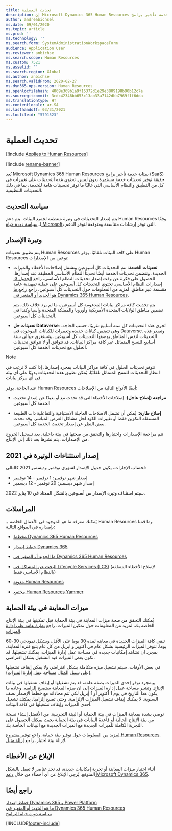 ```yaml
---
title: تحديث العملية
description: إن Microsoft Dynamics 365 Human Resources عبارة عن خدمة تأجير برامج (SaaS) حقيقية توفر تحديثات خدمة مستمرة بدون لمس للتغييرات في التطبيق والنظام الأساسي.
author: andreabichsel
ms.date: 09/01/2020
ms.topic: article
ms.prod: ''
ms.technology: ''
ms.search.form: SystemAdministrationWorkspaceForm
audience: Application User
ms.reviewer: anbichse
ms.search.scope: Human Resources
ms.custom: 7521
ms.assetid: ''
ms.search.region: Global
ms.author: anbichse
ms.search.validFrom: 2020-02-27
ms.dyn365.ops.version: Human Resources
ms.openlocfilehash: 4069e369b1a9f15372d1e29e3809198b90b12c7e
ms.sourcegitcommit: 3cdc42346bb653c13ab33a7142dbb7969f1f6dda
ms.translationtype: HT
ms.contentlocale: ar-SA
ms.lasthandoff: 03/31/2021
ms.locfileid: "5791523"
---
```

# <a name="update-process"></a>تحديث العملية

[!include [Applies to Human Resources](../includes/applies-to-hr.md)]

[!include [rename-banner](~/includes/cc-data-platform-banner.md)]

يُعد Microsoft Dynamics 365 Human Resources بمثابة خدمة تأجير برامج (SaaS) حقيقة توفير تحديثات خدمة مستمرة بدون لمس. تحتوي هذه التحديثات على تغييرات في كل من التطبيق والنظام الأساسي التي غالبًا ما توفر تحسينات هامة للخدمة، بما في ذلك التحديثات التنظيمية.

## <a name="update-policy"></a>سياسة التحديث

يتم إصدار التحديثات في وتيرة منتظمة لجميع البيئات. يتم دعم Human Resources وفقًا لـ [سياسة دورة حياة Microsoft](https://support.microsoft.com/hub/4095338/microsoft-lifecycle-policy)،  التي توفر إرشادات متناسقة ومتوقعة لتوفر الدعم.

## <a name="release-cadence"></a>وتيرة الإصدار 

يتم تطبيق تحديثات Human Resources على كافة البيئات تلقائيًا. يوفر Human Resources نوعين من الإصدارات:

- **تحديثات الخدمة**: تتم التحديثات كل أسبوعين وتشمل إصلاحات الأخطاء والميزات الجديدة. وتتضمن تحديثات الخدمة أيضًا تحديثا النظام الأساسي المطبقة عند إصدارها. للحصول على فكرة عن وقت إصدار تحديثات النظام الأساسي، راجع [الجدول 3: إصدارات النظام الأساسي](https://docs.microsoft.com/dynamics365/fin-ops-core/dev-itpro/migration-upgrade/versions-update-policy#table-3-platform-releases). تحتوي التحديثات كل أسبوعين على عملية تمهيدية عامة مقسمة عبر مناطق. لمزيد من المعلومات حول التحديثات كل أسبوعين، راجع [راجع ما هو الجديد أو المتغير في Dynamics 365 Human Resources](hr-admin-whats-new.md).

    يتم تحديث كافة مراكز بيانات المدعومة كل أسبوعين، ما لم يرد خلاف ذلك. يتم تضمين مناطق الولايات المتحدة الأمريكية وأوروبا والمملكة المتحدة وآسيا وكندا في التحديثات كل أسبوعين. 

- **تحديثات حل Dataverse**: تُجرى هذه التحديثات كل ستة أسابيع تقريبًا، حسب الحاجة. وهي تتضمن كيانات جديدة وتغييرات للكيانات الموجودة في Dataverse. وتصدر هذه التحديثات لنفس المناطق بوصفها التحديثات كل أسبوعين، وتستغرق حوالي ستة أسابيع للنسخ المتماثل عبر كافة مراكز البيانات. قد تتوافق أو لا تتوافق تحديثات الحلول مع تحديثات الخدمة كل أسبوعين.

> [!NOTE]
> تتوفر تحديثات الحلول في كافة مراكز البيانات بمجرد إصدارها. إذا كنت لا ترغب في انتظار التحديثات للنسخ المتماثل تلقائيًا، يُمكن تطبيق هذه التحديثات يدويًا على أي بيئة في أي مركز بيانات.

عند الحاجة، يوفر Human Resources أيضًا الأنواع التالية من الإصلاحات:

- **مراجعة (إصلاح عاجل)**: إصلاحات الأخطاء التي قد تحدث مع أو بعيدًا عن إصدار تحديث الخدمة كل أسبوعين

- **إصلاح طارئ**: يُمكن أن تشمل الاصلاحات العاجلة الاستباقية والتفاعلية ذات الطبيعة المستقلة التكوين فقط أو تغييرات الكود لحل مشاكل العرض المباشر، وقد تحدث بغض النظر عن إصدار تحديث الخدمة كل أسبوعين.

تتم مراجعة الإصدارات واختبارها والتحقق من صحتها في بيئة داخلية. بعد تسجيل الخروج من الإصدارات، يتم نشرها بعد ذلك إلى الإنتاج.

## <a name="release-cadence-exceptions-in-2021"></a>إصدار استثناءات الوتيرة في 2021

لحساب الإجازات، يكون جدول الإصدار لشهري نوفمبر وديسمبر 2021 كالتالي:

- إصدار شهر نوفمبر: 1 نوفمبر - 14 نوفمبر
- إصدار شهر ديسمبر: 29 نوفمبر - 12 ديسمبر
 
سيتم استئناف وتيرة الإصدار من أسبوعين بالشكل المعتاد في 10 يناير 2022.

## <a name="communications"></a>المراسلات

يُمكنك معرفة ما هو الموجود في الأعمال الخاصة بـ Human Resources وما قمنا بإصداره في المواقع التالية:

- [مخطط Dynamics 365 Human Resources ](https://dynamics.microsoft.com/roadmap/human-resources/)

- [خطط إصدار Dynamics 365](https://docs.microsoft.com/dynamics365/release-plans/)

- [ما الجديد أو المتغير‬ في Dynamics 365 Human Resources](hr-admin-whats-new.md)

- [البحث عن المشاكل في Lifecycle Services (LCS)](https://docs.microsoft.com/dynamics365/fin-ops-core/dev-itpro/lifecycle-services/issue-search-lcs) (لإصلاح الأخطاء المتعلقة بالنظام الأساسي فقط)

- [مدونة Human Resources](https://community.dynamics.com/365/talent/b/dynamics365fortalent)

- [مجتمع Human Resources Yammer](https://www.yammer.com/dynamicsaxfeedbackprograms/#/threads/inGroup?type=in_group&feedId=10542230)

## <a name="preview-features-in-a-sandbox-environment"></a>ميزات المعاينة في بيئة الحماية

يُمكنك التحقق من صحة ميزات المعاينة في بيئة الحماية قبل تمكينها في بيئة الإنتاج الخاصة بك. لمزيد من المعلومات حول تمكين الميزات، راجع [نظرة عامة على إدارة الميزات](https://docs.microsoft.com/dynamics365/fin-ops-core/fin-ops/get-started/feature-management/feature-management-overview).

تبقي كافة الميزات الجديدة في معاينه لمده 30 يوما على الأقل، وبشكل نموذجي 30-60 يوما. تتوفر الميزات الرئيسية بشكل عام في أكتوبر و ابريل من كل عام يتبع فتره المعاينة. بمجرد ان تشاهد إمكانيات جديده في مساحة عمل إدارة الميزات، يمكنك تشغيلها. قد تكون بعض الميزات قيد التشغيل بشكل افتراضي.

في بعض الأوقات، سيتم تشغيل ميزه متكاملة بشكل افتراضي ولا يمكن إيقاف تشغيلها (على سبيل المثال مساحة عمل إدارة الميزات).

وبمجرد توفر إحدى الميزات بصفه عامه، قد يتم تشغيلها أو إيقاف تشغيلها في بيئات الإنتاج. وتشير مساحة عمل إدارة الميزات إلى ان ميزه المعاينة ستصبح إلزاميه. وعاده ما يكون هذا التاريخ في يوم 1 أكتوبر أو 1 إبريل لكي تتم محاذاته مع خطط الإصدار نصف السنوية. لا يمكنك إيقاف تشغيل الميزات الإلزامية. وحتى تصبح إلزاميا، يمكنك تشغيل أحدي الميزات وإيقاف تشغيلها في كافة البيئات.

نوصي بشدة بمعاينة الميزات في بيئة الحماية أو البيئة التجريبية. من الأفضل إنشاء نسخة من بيئة الإنتاج الحالية أو قاعدة البيانات في بيئة الحماية بحيث يمكنك الحصول على التجربة الكاملة للميزات الجديدة مع الميزات الجديدة مع البيانات الخاصة بك.

لمزيد من المعلومات حول توفير بيئة حماية، راجع [توفير مشروع Human Resources](hr-admin-setup-provision.md). لإزالة بيئة اختبار، راجع [إزالة مثيل](hr-admin-setup-remove-instance.md#remove-a-test-drive-environment). 

## <a name="report-bugs"></a>الإبلاغ عن الأخطاء

أثناء اختبار ميزات المعاينة أو تجربة إمكانيات جديدة، قد تجد عناصر لا تعمل بالشكل المتوقع. يُرجى الإبلاغ عن أي أخطاء من خلال [دعم Microsoft Dynamics 365](https://dynamics.microsoft.com/support/).

## <a name="see-also"></a>راجع أيضًا

[خطط إصدار Dynamics 365 و Power Platform](https://docs.microsoft.com/dynamics365/release-plans)</br>
[ما هو الجديد أو المتغير في Dynamics 365 Human Resources](hr-admin-whats-new.md)</br>
[سياسة دورة حياة البرامج](https://docs.microsoft.com/dynamics365/fin-ops-core/dev-itpro/migration-upgrade/versions-update-policy)



[!INCLUDE[footer-include](../includes/footer-banner.md)]

